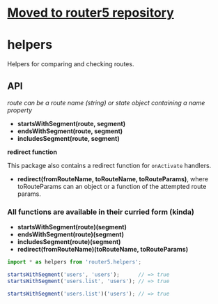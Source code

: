 # [Moved to router5 repository](https://github.com/router5/router5/tree/master/packages/router5-helpers)


# helpers

Helpers for comparing and checking routes.


## API

_route can be a route name (string) or state object containing a name property_

- __startsWithSegment(route, segment)__
- __endsWithSegment(route, segment)__
- __includesSegment(route, segment)__

__redirect function__

This package also contains a redirect function for `onActivate` handlers.

- __redirect(fromRouteName, toRouteName, toRouteParams)__, where toRouteParams can an object or a function of the attempted route params.


### All functions are available in their curried form (kinda)

- __startsWithSegment(route)(segment)__
- __endsWithSegment(route)(segment)__
- __includesSegment(route)(segment)__
- __redirect(fromRouteName)(toRouteName, toRouteParams)__

```javascript
import * as helpers from 'router5.helpers';

startsWithSegment('users', 'users');      // => true
startsWithSegment('users.list', 'users'); // => true

startsWithSegment('users.list')('users'); // => true
```
